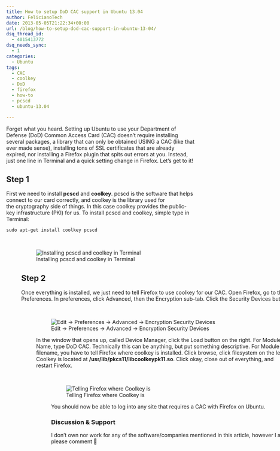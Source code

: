```yaml
---
title: How to setup DoD CAC support in Ubuntu 13.04
author: FelicianoTech
date: 2013-05-05T21:22:34+00:00
url: /blog/how-to-setup-dod-cac-support-in-ubuntu-13-04/
dsq_thread_id:
  - 4015413772
dsq_needs_sync:
  - 1
categories:
  - Ubuntu
tags:
  - CAC
  - coolkey
  - DoD
  - firefox
  - how-to
  - pcscd
  - ubuntu-13.04

---
```

Forget what you heard. Setting up Ubuntu to use your Department of Defense (DoD) Common Access Card (CAC) doesn&#8217;t require installing several packages, a library that can only be obtained USING a CAC (like that ever made sense), installing tons of SSL certificates that are already expired, nor installing a Firefox plugin that spits out errors at you. Instead, just one line in Terminal and a quick setting change in Firefox. Let&#8217;s get to it!<!--more-->

## Step 1

First we need to install **pcscd** and **coolkey**. pcscd is the software that helps connect to our card correctly, and coolkey is the library used for the cryptography side of things. In this case coolkey provides the public-key infrastructure (PKI) for us. To install pcscd and coolkey, simple type in Terminal:

`sudo apt-get install coolkey pcscd`

&nbsp;<figure id="attachment_193" style="width: 1000px" class="wp-caption aligncenter">

<figure><img class="size-full wp-image-193" alt="Installing pcscd and coolkey in Terminal" src="/assets/img/article/dod-cac-setup-step1.png" /><figcaption class="wp-caption-text">Installing pcscd and coolkey in Terminal</figcaption></figure> 

## Step 2

Once everything is installed, we just need to tell Firefox to use coolkey for our CAC. Open Firefox, go to the menu at the top and click  Edit -> Preferences. In preferences, click Advanced, then the Encryption sub-tab. Click the Security Devices button.

&nbsp;<figure id="attachment_194" style="width: 669px" class="wp-caption aligncenter">

<figure><img class="size-full wp-image-194" alt="Edit -> Preferences -> Advanced -> Encryption Security Devices" src="/assets/img/article/dod-cac-setup-step2-1.png" /><figcaption class="wp-caption-text">Edit -> Preferences -> Advanced -> Encryption Security Devices</figcaption></figure> 

In the window that opens up, called Device Manager, click the Load button on the right. For Module Name, type DoD CAC. Technically this can be anything, but put something descriptive. For Module filename, you have to tell Firefox where coolkey is installed. Click browse, click filesystem on the left. Coolkey is located at **/usr/lib/pkcs11/libcoolkeypk11.so**. Click okay, close out of everything, and restart Firefox.

&nbsp;<figure id="attachment_195" style="width: 1071px" class="wp-caption aligncenter">

<figure><img class="size-full wp-image-195" alt="Telling Firefox where Coolkey is" src="/assets/img/article/dod-cac-setup-step2-2.png" /><figcaption class="wp-caption-text">Telling Firefox where Coolkey is</figcaption></figure> 

You should now be able to log into any site that requires a CAC with Firefox on Ubuntu.

### Discussion & Support

I don&#8217;t own nor work for any of the software/companies mentioned in this article, however I am always happy to help. If you have any questions or suggestions please comment 🙂
